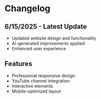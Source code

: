 # Changelog

## 6/15/2025 - Latest Update
- Updated website design and functionality
- AI-generated improvements applied
- Enhanced user experience

## Features
- Professional responsive design
- YouTube channel integration
- Interactive elements
- Mobile-optimized layout
